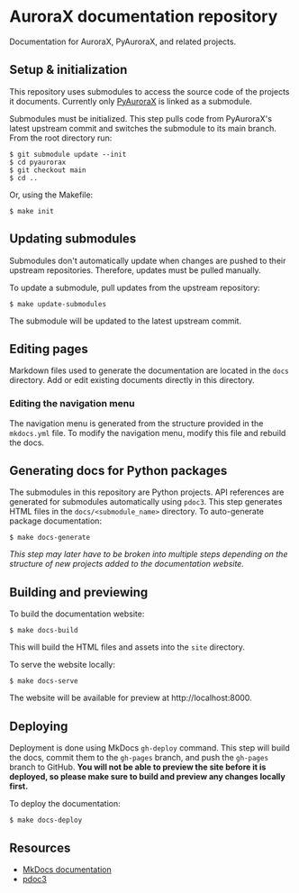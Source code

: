 # AuroraX documentation repository
Documentation for AuroraX, PyAuroraX, and related projects.

## Setup & initialization
This repository uses submodules to access the source code of the projects it documents. Currently only [PyAuroraX](https://github.com/aurorax-space/pyaurorax) is linked as a submodule.

Submodules must be initialized. This step pulls code from PyAuroraX's latest upstream commit and switches the submodule to its main branch. From the root directory run:

```console
$ git submodule update --init
$ cd pyaurorax
$ git checkout main
$ cd ..
```

Or, using the Makefile:
```console
$ make init
```

## Updating submodules
Submodules don't automatically update when changes are pushed to their upstream repositories. Therefore, updates must be pulled manually.

To update a submodule, pull updates from the upstream repository:
```console
$ make update-submodules
```

The submodule will be updated to the latest upstream commit.

## Editing pages
Markdown files used to generate the documentation are located in the ```docs``` directory. Add or edit existing documents directly in this directory.
### Editing the navigation menu
The navigation menu is generated from the structure provided in the ```mkdocs.yml``` file. To modify the navigation menu, modify this file and rebuild the docs.

## Generating docs for Python packages
The submodules in this repository are Python projects. API references are generated for submodules automatically using ```pdoc3```. This step generates HTML files in the ```docs/<submodule_name>``` directory. To auto-generate package documentation:

```console
$ make docs-generate
```

_This step may later have to be broken into multiple steps depending on the structure of new projects added to the documentation website._

## Building and previewing
To build the documentation website:

```console
$ make docs-build
```

This will build the HTML files and assets into the ```site``` directory.

To serve the website locally:
```console
$ make docs-serve
```

The website will be available for preview at http://localhost:8000.

## Deploying
Deployment is done using MkDocs ```gh-deploy``` command. This step will build the docs, commit them to the ```gh-pages``` branch, and push the ```gh-pages``` branch to GitHub. __You will not be able to preview the site before it is deployed, so please make sure to build and preview any changes locally first.__

To deploy the documentation:
```console
$ make docs-deploy
```

## Resources
- [MkDocs documentation](https://www.mkdocs.org/)
- [pdoc3](https://pdoc3.github.io/pdoc/doc/pdoc/)